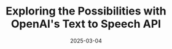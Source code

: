 ---
date: 2025-03-04
title: Exploring the Possibilities with OpenAI's Text to Speech API 
cardTitle: Exploring the Possibilities with OpenAI's Text to Speech API 
icons: ["fa-react","fa-node-js"]
tags: ["project", "featured"]
eyebrow: Web App
imageTablet: /assets/text-to-speech-tablet.jpg
imageBreakout: /assets/text-to-speech-breakout.jpg
imageAlt:
blurb: OpenAI's powerful API can generate just about anything! Add an Express backend and a React frontend and you've got entertainment for hours!   
description: I built this project because I was curious about what it was like to work with OpenAI's API. In this mini app, users input a string of text, hit generate and get back audio spoken by OpenAI's Alloy. Once a user hits 'generate', React sends the collected form data to the Express backend, which then passes the request on to OpenAI. It may be overkill for this small project, but I knew that accessing OpenAI's API would involve an API key, so I wanted to create a secure place to store it (especially since it costs real money to use the API). Plus setting up a server and establishing routes is fun and easy with Express! Take a look at the readme file on GitHub to see a gif of this app in action.       
buttons: ["Github Repo", "OpenAI Docs", "Vite Docs", ]
urls: [
    "https://github.com/Alliemack77/open-ai-text-to-speech",
    "https://platform.openai.com/docs/api-reference/introduction",
    "https://vite.dev/guide/",
]
---